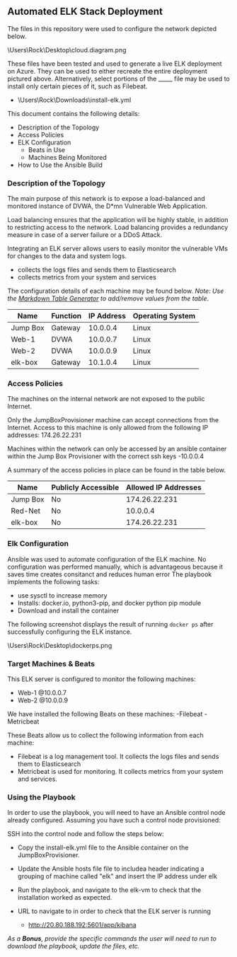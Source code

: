 ## Automated ELK Stack Deployment

The files in this repository were used to configure the network depicted below.

\Users\Rock\Desktop\cloud.diagram.png

These files have been tested and used to generate a live ELK deployment on Azure. They can be used to either recreate the entire deployment pictured above. Alternatively, select portions of the _____ file may be used to install only certain pieces of it, such as Filebeat.

  - \Users\Rock\Downloads\install-elk.yml

This document contains the following details:
- Description of the Topology
- Access Policies
- ELK Configuration
  - Beats in Use
  - Machines Being Monitored
- How to Use the Ansible Build


### Description of the Topology

The main purpose of this network is to expose a load-balanced and monitored instance of DVWA, the D*mn Vulnerable Web Application.

Load balancing ensures that the application will be highly stable, in addition to restricting access to the network.
Load balancing provides a redundancy measure in case of a server failure or a DDoS Attack.

Integrating an ELK server allows users to easily monitor the vulnerable VMs for changes to the data and system logs.
- collects the logs files and sends them to Elasticsearch
- collects metrics from your system and services

The configuration details of each machine may be found below.
_Note: Use the [Markdown Table Generator](http://www.tablesgenerator.com/markdown_tables) to add/remove values from the table_.

| Name     | Function | IP Address | Operating System |
|----------|----------|------------|------------------|
| Jump Box | Gateway  | 10.0.0.4   | Linux            |
| Web-1    |  DVWA    | 10.0.0.7   | Linux            |
| Web-2    |  DVWA    | 10.0.0.9   | Linux            |
| elk-box  | Gateway  | 10.1.0.4   | Linux            |

### Access Policies

The machines on the internal network are not exposed to the public Internet. 

Only the JumpBoxProvisioner machine can accept connections from the Internet. Access to this machine is only allowed from the following IP addresses:
174.26.22.231

Machines within the network can only be accessed by an ansible container within the Jump Box Provisioner with the correct ssh keys -10.0.0.4

A summary of the access policies in place can be found in the table below.

| Name     | Publicly Accessible | Allowed IP Addresses |
|----------|---------------------|----------------------|
| Jump Box |     No              | 174.26.22.231        |
| Red-Net  |     No              | 10.0.0.4             |
| elk-box  |     No              | 174.26.22.231        |

### Elk Configuration

Ansible was used to automate configuration of the ELK machine. No configuration was performed manually, which is advantageous because it saves time creates consitanct and reduces human error
The playbook implements the following tasks:
- use sysctl to increase memory
- Installs: docker.io, python3-pip, and docker python pip module
- Download and install the container

The following screenshot displays the result of running `docker ps` after successfully configuring the ELK instance.

\Users\Rock\Desktop\dockerps.png

### Target Machines & Beats
This ELK server is configured to monitor the following machines:
- Web-1 @10.0.0.7
- Web-2 @10.0.0.9

We have installed the following Beats on these machines:
-Filebeat
-Metricbeat

These Beats allow us to collect the following information from each machine:
- Filebeat is a log management tool. It collects the logs files and sends them to Elasticsearch
- Metricbeat is used for monitoring. It collects metrics from your system and services.

### Using the Playbook
In order to use the playbook, you will need to have an Ansible control node already configured. Assuming you have such a control node provisioned: 

SSH into the control node and follow the steps below:
- Copy the install-elk.yml file to the Ansible container on the JumpBoxProvisioner.
- Update the Ansible hosts file file to includea header indicating a grouping of machine called "elk" and insert the IP address under elk
- Run the playbook, and navigate to the elk-vm to check that the installation worked as expected.

- URL to navigate to in order to check that the ELK server is running
	- http://20.80.188.192:5601/app/kibana

_As a **Bonus**, provide the specific commands the user will need to run to download the playbook, update the files, etc._